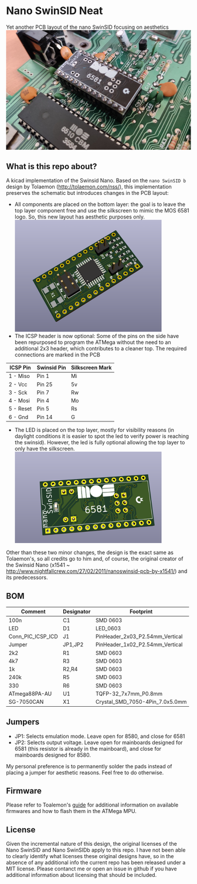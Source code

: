 # Nano SwinSID Neat

Yet another PCB layout of the nano SwinSID focusing on aesthetics
![Nano SwinSID Neat](images/swinsidneat.jpg)

## What is this repo about?

A kicad implementation of the Swinsid Nano. Based on the `nano SwinSID b` design by Tolaemon (http://tolaemon.com/nss/), this implementation preserves the schematic but introduces changes in the PCB layout:
- All components are placed on the bottom layer: the goal is to leave the top layer component free and use the silkscreen to mimic the MOS 6581 logo. So, this new layout has aesthetic purposes only.<img alt="SwinSID Bottom Layer" src="images/back.png" width="400">
- The ICSP header is now optional: Some of the pins on the side have been repurposed to program the ATMega without the need to an additional 2x3 header, which contributes to a cleaner top. The required connections are marked in the PCB

| ICSP Pin | Swinsid Pin | Silkscreen Mark |
|----------|-------------|-----------------|
| 1 - Miso | Pin 1 |Mi|
| 2 - Vcc  | Pin 25 |5v|
| 3 - Sck  | Pin 7 |Rw|
| 4 - Mosi | Pin 4 |Mo|
| 5 - Reset| Pin 5 |Rs|
| 6 - Gnd  | Pin 14| G|

- The LED is placed on the top layer, mostly for visibility reasons (in daylight conditions it is easier to spot the led to verify power is reaching the swinsid). However, the led is fully optional allowing the top layer to only have the silkscreen.<img alt="SwinSID Front Layer" src="images/front.png" width="400">

Other than these two minor changes, the design is the exact same as Tolaemon's, so all credits go to him and, of course, the original creator of the Swinsid Nano (x1541 ~ http://www.nightfallcrew.com/27/02/2011/nanoswinsid-pcb-by-x1541/) and its predecessors.

## BOM
| Comment	| Designator |	Footprint |
|---------|------------|------------|
| 100n	| C1 |	SMD 0603 |
| LED	  |  D1|	LED_0603 |
|Conn_PIC_ICSP_ICD|	J1	| PinHeader_2x03_P2.54mm_Vertical |
|Jumper |	JP1,JP2	| PinHeader_1x02_P2.54mm_Vertical |
|2k2	|R1	|SMD 0603|
|4k7	|R3	|SMD 0603|
|1k	|R2,R4	|SMD 0603|
|240k	|R5	|SMD 0603|
|330	|R6	|SMD 0603|
|ATmega88PA-AU	|U1	|TQFP-32_7x7mm_P0.8mm|
|SG-7050CAN |	X1	|Crystal_SMD_7050-4Pin_7.0x5.0mm|

## Jumpers
- JP1: Selects emulation mode. Leave open for 8580, and close for 6581
- JP2: Selects output voltage. Leave open for mainboards designed for 6581 (this resistor is already in the mainboard), and close for mainboards designed for 8580.

My personal preference is to permanently solder the pads instead of placing a jumper for aesthetic reasons. Feel free to do otherwise.

## Firmware
Please refer to Toalemon's [guide](http://tolaemon.com/nss/) for additional information on available firmwares and how to flash them in the ATMega MPU.

## License
Given the incremental nature of this design, the original licenses of the Nano SwinSID and Nano SwinSIDb apply to this repo. I have not been able to clearly identify what licenses these original designs have, so in the absence of any additional info the current repo has been released under a MIT license. Please contanct me or open an issue in github if you have additional information about licensing that should be included.
